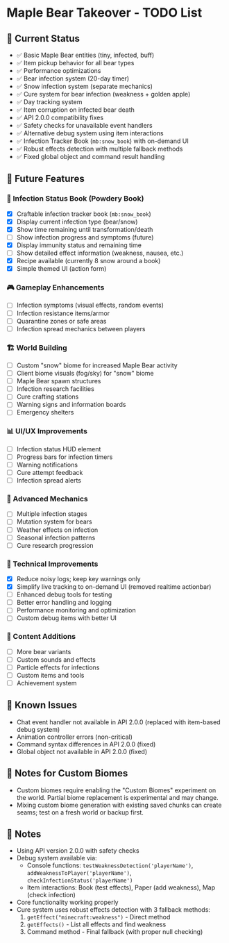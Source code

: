 # Maple Bear Takeover - TODO List

## 🔧 Current Status
- ✅ Basic Maple Bear entities (tiny, infected, buff)
- ✅ Item pickup behavior for all bear types
- ✅ Performance optimizations
- ✅ Bear infection system (20-day timer)
- ✅ Snow infection system (separate mechanics)
- ✅ Cure system for bear infection (weakness + golden apple)
- ✅ Day tracking system
- ✅ Item corruption on infected bear death
- ✅ API 2.0.0 compatibility fixes
- ✅ Safety checks for unavailable event handlers
- ✅ Alternative debug system using item interactions
- ✅ Infection Tracker Book (`mb:snow_book`) with on-demand UI
- ✅ Robust effects detection with multiple fallback methods
- ✅ Fixed global object and command result handling

## 🚀 Future Features

### 📖 Infection Status Book (Powdery Book)
- [x] Craftable infection tracker book (`mb:snow_book`)
- [x] Display current infection type (bear/snow)
- [x] Show time remaining until transformation/death
- [ ] Show infection progress and symptoms (future)
- [x] Display immunity status and remaining time
- [ ] Show detailed effect information (weakness, nausea, etc.)
- [x] Recipe available (currently 8 snow around a book)
- [x] Simple themed UI (action form)

### 🎮 Gameplay Enhancements
- [ ] Infection symptoms (visual effects, random events)
- [ ] Infection resistance items/armor
- [ ] Quarantine zones or safe areas
- [ ] Infection spread mechanics between players

### 🏗️ World Building
- [ ] Custom "snow" biome for increased Maple Bear activity
- [ ] Client biome visuals (fog/sky) for "snow" biome
- [ ] Maple Bear spawn structures
- [ ] Infection research facilities
- [ ] Cure crafting stations
- [ ] Warning signs and information boards
- [ ] Emergency shelters

### 📊 UI/UX Improvements
- [ ] Infection status HUD element
- [ ] Progress bars for infection timers
- [ ] Warning notifications
- [ ] Cure attempt feedback
- [ ] Infection spread alerts

### 🎯 Advanced Mechanics
- [ ] Multiple infection stages
- [ ] Mutation system for bears
- [ ] Weather effects on infection
- [ ] Seasonal infection patterns
- [ ] Cure research progression

### 🔧 Technical Improvements
- [x] Reduce noisy logs; keep key warnings only
- [x] Simplify live tracking to on-demand UI (removed realtime actionbar)
- [ ] Enhanced debug tools for testing
- [ ] Better error handling and logging
- [ ] Performance monitoring and optimization
- [ ] Custom debug items with better UI

### 🎨 Content Additions
- [ ] More bear variants
- [ ] Custom sounds and effects
- [ ] Particle effects for infections
- [ ] Custom items and tools
- [ ] Achievement system

## 🐛 Known Issues
- Chat event handler not available in API 2.0.0 (replaced with item-based debug system)
- Animation controller errors (non-critical)
- Command syntax differences in API 2.0.0 (fixed)
- Global object not available in API 2.0.0 (fixed)

## 📌 Notes for Custom Biomes
- Custom biomes require enabling the "Custom Biomes" experiment on the world. Partial biome replacement is experimental and may change.
- Mixing custom biome generation with existing saved chunks can create seams; test on a fresh world or backup first.

## 📝 Notes
- Using API version 2.0.0 with safety checks
- Debug system available via:
  - Console functions: `testWeaknessDetection('playerName')`, `addWeaknessToPlayer('playerName')`, `checkInfectionStatus('playerName')`
  - Item interactions: Book (test effects), Paper (add weakness), Map (check infection)
- Core functionality working properly
- Cure system uses robust effects detection with 3 fallback methods:
  1. `getEffect("minecraft:weakness")` - Direct method
  2. `getEffects()` - List all effects and find weakness
  3. Command method - Final fallback (with proper null checking) 